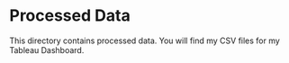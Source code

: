 # Processed Data

This directory contains processed data. You will find my CSV files for my Tableau Dashboard.
